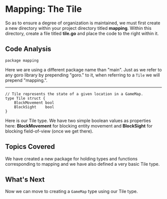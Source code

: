 # Mapping: The Tile
So as to ensure a degree of organization is maintained, we must first create a new directory within your project directory titled **mapping**. Within this directory, create a file titled **tile.go** and place the code to the right within it.

## Code Analysis

```
package mapping
```
Here we are using a different package name than "main". Just as we refer to any goro library by prepending "goro." to it, when referring to a `Tile` we will prepend "mapping.".


---
```
// Tile represents the state of a given location in a GameMap.
type Tile struct {
	BlockMovement bool
	BlockSight    bool
}
```
Here is our Tile type. We have two simple boolean values as properties here: **BlockMovement** for blocking entity movement and **BlockSight** for blocking field-of-view (once we get there).

## Topics Covered
We have created a new package for holding types and functions corresponding to mapping and we have also defined a very basic Tile type.

## What's Next
Now we can move to creating a `GameMap` type using our Tile type.
